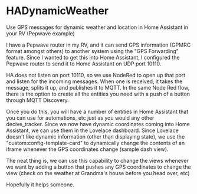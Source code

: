 # HADynamicWeather
Use GPS messages for dynamic weather and location in Home Assistant in your RV (Pepwave example)

I have a Pepwave router in my RV, and it can send GPS information (GPMRC format amongst others) to another system using the "GPS Forwarding" feature.  Since I wanted to get this into Home Assistant, I configured the Pepwave router to send it to Home Assistant on UDP port 10110.

HA does not listen on port 10110, so we use NodeRed to open up that port and listen for the incoming messages.  When one is received, it takes the message, splits it up, and publishes it to MQTT.  In the same Node Red flow, there is the option to create all the entities you need with a push of a button through MQTT Discovery.

Once you do this, you will have a number of entities in Home Assistant that you can use for automations, etc just as you would any other decive_tracker.
Since we now have dynamic coordinates coming into Home Assistant, we can use them in the Lovelace dashboard.  Since Lovelace doesn't like dynamic information (other than displaying state), we use the "custom:config-template-card" to dynamically change the contents of an iframe whenever the GPS coordinates change (sample dash view).

The neat thing is, we can use this capability to change the views whenever we want by adding a button that pushes any GPS coordinates to change the view (check on the weather at Grandma's house before you head over, etc)

Hopefully it helps someone.
